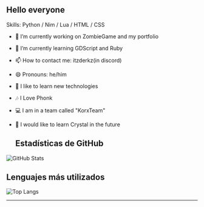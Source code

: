 ## Hello everyone

Skills: Python / Nim / Lua / HTML / CSS

- 🔭 I’m currently working on ZombieGame and my portfolio
- 🌱 I’m currently learning GDScript and Ruby
- 📫 How to contact me: itzderkz(in discord)
- 😄 Pronouns: he/him
- 🙂 I like to learn new technologies
- 🎶 I Love Phonk
- 💻 I am in a team called "KorxTeam"
- 💯 I would like to learn Crystal in the future

  ## Estadísticas de GitHub

![GitHub Stats](https://github-readme-stats.vercel.app/api?username=tuusuario&show_icons=true&count_private=true)

## Lenguajes más utilizados

![Top Langs](https://github-readme-stats.vercel.app/api/top-langs/?username=tuusuario&layout=compact)



------



